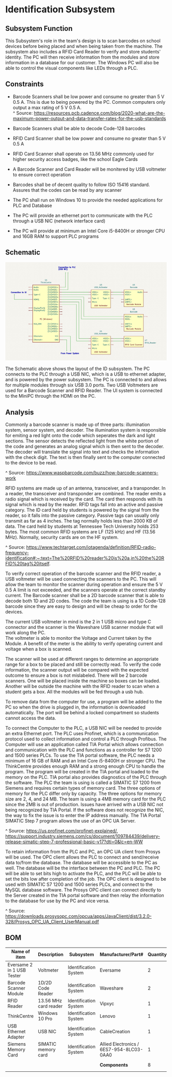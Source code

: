 # Identification Subsystem  

## Subsystem Function  

This Subsystem's role in the team's design is to scan barcodes on school devices before being placed and when being taken from the machine. The subsystem also includes a RFID Card Reader to verify and store students' identity. The PC will then receive information from the modules and store information in a database for our customer. The Windows PC will also be able to control the visual components like LEDs through a PLC.

## Constraints  

* Barcode Scanners shall be low power and consume no greater than 5 V 0.5 A. This is due to being powered by the PC. Common computers only output a max rating of 5 V 0.5 A.  
^ Source: https://resources.pcb.cadence.com/blog/2020-what-are-the-maximum-power-output-and-data-transfer-rates-for-the-usb-standards  

* Barcode Scanners shall be able to decode Code-128 barcodes 

* RFID Card Scanner shall be low power and consume no greater than 5 V 0.5 A   

* RFID Card Scanner shall operate on 13.56 MHz commonly used for higher security access badges, like the school Eagle Cards  

* A Barcode Scanner and Card Reader will be monitered by USB voltmeter to ensure correct operation  

* Barcodes shall be of decent quality to follow ISO 15416 standard. Assures that the codes can be read by any scanner  

* The PC shall run on Windows 10 to provide the needed applications for PLC and Database

* The PC will provide an ethernet port to communicate with the PLC through a USB NIC (network interface card)  

* The PC will provide at minimum an Intel Core i5-8400H or stronger CPU and 16GB RAM to support PLC programs

## Schematic  

![Schematic](https://github.com/DillonSW/Capstone_Team_5/blob/Team5-signoff-Barcode-Scanner/images/ID_System.jpg?raw=true)    

The Schematic above shows the layout of the ID subsystem. The PC connects to the PLC through a USB NIC, which is a USB to ethernet adapter, and is powered by the power subsystem. The PC is connected to and allows for multiple modules through six USB 3.0 ports. Two USB Voltmeters are used for a Barcode Scanner and RFID Reader. The UI system is connected to the MiniPC through the HDMI on the PC.  

## Analysis  

Commonly a barcode scanner is made up of three parts: illumination system, sensor system, and decoder. The illumination system is responsible for emiting a red light onto the code which seperates the dark and light sections. The sensor detects the reflected light from the white portion of the code and generates an analog signal which is then sent to the decoder. The decoder will translate the signal into text and checks the information with the check digit. The text is then finally sent to the computer connected to the device to be read.  

^ Source: https://www.waspbarcode.com/buzz/how-barcode-scanners-work  

RFID systems are made up of an antenna, transceiver, and a transponder. In a reader, the transceiver and transponder are combined. The reader emits a radio signal which is received by the card. The card then responds with its signal which is read by the reader. RFID tags fall into an active and passive category. The ID card held by students is powered by the signal from the reader, so it falls into the passive category. Passive tags can usually only transmit as far as 4 inches. The tag normally holds less than 2000 KB of data. The card held by students at Tennessee Tech University holds 253 bytes. The most common RFID systems are LF (125 kHz) and HF (13.56 MHz). Normally, security cards are on the HF system.  

^ Source: https://www.techtarget.com/iotagenda/definition/RFID-radio-frequency-identification#:~:text=The%20RFID%20reader%20is%20a,in%20the%20RFID%20tag%20itself.

To verify correct operation of the barcode scanner and the RFID reader, a USB voltmeter will be used connecting the scanners to the PC. This will allow the team to monitor the scanner during operation and ensure the 5 V 0.5 A limit is not exceeded, and the scanners operate at the correct standby current. The Barcode scanner shall be a 2D barcode scanner that is able to decode both 1D and 2D codes. The code the team is using is a 1D Code-128 barcode since they are easy to design and will be cheap to order for the devices.  

The current USB voltmeter in mind is the 2 in 1 USB micro and type C connector and the scanner is the Waveshare USB scanner module that will work along the PC.  
The voltmeter is able to monitor the Voltage and Current taken by the Module. A benefit of the meter is the ability to verify operating current and voltage when a box is scanned.  

The scanner will be used at different ranges to determine an appropriate range for a box to be placed and still be correctly read. To verify the code information, the scanner output will be compared with the expected outcome to ensure a box is not mislabeled. There will be 2 barcode scanners. One will be placed inside the machine so boxes can be loaded. Another will be outside the machine with the RFID reader to scan when a student gets a box. All the modules will be fed through a usb hub.  

To remove data from the computer for use, a program will be added to the PC so when the drive is plugged in, the information is downloaded automatically. The port will be behind a locked compartment so students cannot access the data.  

To connect the Computer to the PLC, a USB NIC will be needed to provide an extra Ethernet port. The PLC uses Profinet, which is a communication protocol used to collect information and control a PLC through Profibus. The Computer will use an application called TIA Portal which allows connection and communication with the PLC and functions as a controller for S7 1200 and 1500 series PLCs. To use the TIA portal software, the PLC needs a minimum of 16 GB of RAM and an Intel Core i5-8400H or stronger CPU. The ThinkCentre provides enough RAM and a strong enough CPU to handle the program. The program will be created in the TIA portal and loaded to the memory on the PLC. TIA portal also provides diagnostics of the PLC through the software. The PLC the team is using is called a SIMATIC S7 1200 from Siemens and requires certain types of memory card. The three options of memory for the PLC differ only by capacity. The three options for memory size are 2, 4, and 24 MB. The team is using a 4MB memory card for the PLC since the 2MB is out of production. Issues have arrived with a USB NIC not being recognized by TIA Portal. If the software does not recognize the NIC, the way to fix the issue is to enter the IP address manually. The TIA Portal SIMATIC Step 7 program allows the use of an OPC UA Server.

^ Source: https://us.profinet.com/profinet-explained/, https://support.industry.siemens.com/cs/document/109784439/delivery-release-simatic-step-7-professional-basic-v17?dti=0&lc=en-WW  

To retain information from the PLC and PC, an OPC UA client from Prosys will be used. The OPC client allows the PLC to connect and send/receive data to/from the database. The database will be accessible to the PC as well. The database will be the interface between the PC and PLC. The PC will be able to set bits high to activate the PLC, and the PLC will be able to set the bits low after completion of the job. The OPC client is designed to be used with SIMATIC S7 1200 and 1500 series PLCs, and connect to the MySQL database software. The Prosys OPC client can connect directly to the Server created in the TIA portal software and then relay the information to the database for use by the PC and vice versa.  

^ Source: https://downloads.prosysopc.com/opcua/apps/JavaClient/dist/3.2.0-328/Prosys_OPC_UA_Client_UserManual.pdf  

## BOM  

| Name of item | Description | Subsystem | Manufacturer/Part# | Quantity | Price | Total |
|--------------|-------------|-----------|--------------|----------|-------|-------|
| Eversame 2 in 1 USB Tester | Voltmeter | Identification System | Eversame | 2 | $22.99 | $45.98 |  
| Barcode Scanner Module | 1D/2D Code Reader | Identification System | Waveshare | 2 | $39.99 | $79.98 |  
| RFID Reader | 13.56 MHz card reader | Identification System | Vipxyc | 1 | $14.99 | $14.99 |  
| ThinkCentre | Windows 10 Pro | Identification System | Lenovo | 1 | $759.00 | $759.00 | 
| USB Ethernet Adapter | USB NIC | Identification System | CableCreation | 1 | $15.99 | $15.99 |
| Siemens Memory Card | SIMATIC memory card | Identification System | Allied Electronics / 6ES7-954-8LC03-0AA0 | 1 | $90.96 | $90.96 |  
|  |  |  | **Components** | 8 | **Total Cost** | $1,006.90 |  
